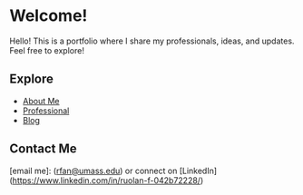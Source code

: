# Welcome!
Hello! This is a portfolio where I share my professionals, ideas, and updates.
Feel free to explore!

## Explore
- [About Me](aboutme.html)
- [Professional](docs/myfile.pdf)
- [Blog](blog.md)

## Contact Me
[email me]: (rfan@umass.edu) or connect on [LinkedIn] (https://www.linkedin.com/in/ruolan-f-042b72228/)
